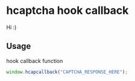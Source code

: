 # hcaptcha hook callback

Hi :)

## Usage
hook callback function
```javascript
window.hcapcallback("CAPTCHA_RESPONSE_HERE");
```
